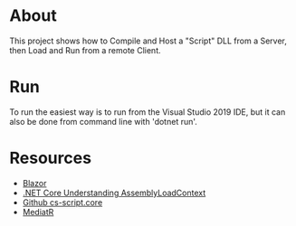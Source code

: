 # About

This project shows how to Compile and Host a "Script" DLL from a Server, then Load and Run from a remote Client.

# Run

To run the easiest way is to run from the Visual Studio 2019 IDE, but it can also be done from command line with 'dotnet run'.

# Resources

- [Blazor](https://docs.microsoft.com/en-us/aspnet/core/blazor/)
- [.NET Core Understanding AssemblyLoadContext](https://docs.microsoft.com/en-us/dotnet/core/dependency-loading/understanding-assemblyloadcontext)
- [Github cs-script.core](https://github.com/oleg-shilo/cs-script.core)
- [MediatR](https://github.com/jbogard/MediatR)
